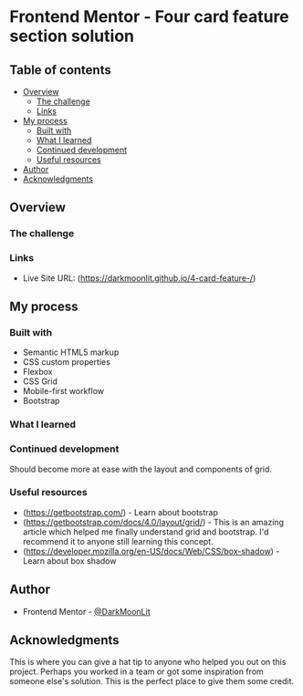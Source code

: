 # Frontend Mentor - Four card feature section solution

## Table of contents

- [Overview](#overview)
  - [The challenge](#the-challenge)
  - [Links](#links)
- [My process](#my-process)
  - [Built with](#built-with)
  - [What I learned](#what-i-learned)
  - [Continued development](#continued-development)
  - [Useful resources](#useful-resources)
- [Author](#author)
- [Acknowledgments](#acknowledgments)


## Overview

### The challenge




### Links

- Live Site URL: (https://darkmoonlit.github.io/4-card-feature-/)

## My process

### Built with

- Semantic HTML5 markup
- CSS custom properties
- Flexbox
- CSS Grid
- Mobile-first workflow
- Bootstrap

### What I learned


### Continued development
Should become more at ease with the layout and components of grid.


### Useful resources

- (https://getbootstrap.com/) - Learn about bootstrap
- (https://getbootstrap.com/docs/4.0/layout/grid/) - This is an amazing article which helped me finally understand grid and bootstrap. I'd recommend it to anyone still learning this concept.
- (https://developer.mozilla.org/en-US/docs/Web/CSS/box-shadow) - Learn about box shadow


## Author

- Frontend Mentor - [@DarkMoonLit](https://www.frontendmentor.io/profile/DarkMoonLit)


## Acknowledgments

This is where you can give a hat tip to anyone who helped you out on this project. Perhaps you worked in a team or got some inspiration from someone else's solution. This is the perfect place to give them some credit.

